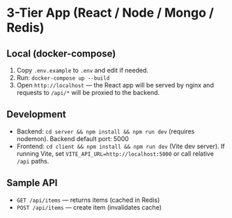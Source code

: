 # 3-Tier App (React / Node / Mongo / Redis)


## Local (docker-compose)


1. Copy `.env.example` to `.env` and edit if needed.
2. Run: `docker-compose up --build`
3. Open `http://localhost` — the React app will be served by nginx and requests to `/api/*` will be proxied to the backend.


## Development


- Backend: `cd server && npm install && npm run dev` (requires nodemon). Backend default port: 5000
- Frontend: `cd client && npm install && npm run dev` (Vite dev server). If running Vite, set `VITE_API_URL=http://localhost:5000` or call relative `/api` paths.


## Sample API


- `GET /api/items` — returns items (cached in Redis)
- `POST /api/items` — create item (invalidates cache)
